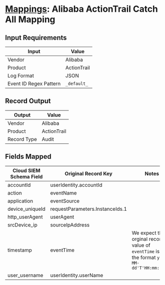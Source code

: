 # [Mappings](README.md): Alibaba ActionTrail Catch All Mapping

## Input Requirements

|Input|Value|
|-----|-----|
|Vendor|Alibaba|
|Product|ActionTrail|
|Log Format|JSON|
|Event ID Regex Pattern|`_default_`|

## Record Output

|Output|Value|
|------|-----|
|Vendor|Alibaba|
|Product|ActionTrail|
|Record Type|Audit|

## Fields Mapped

|Cloud SIEM Schema Field|Original Record Key|Notes|
|-----------------------|-------------------|-----|
|accountId|userIdentity.accountId||
|action|eventName||
|application|eventSource||
|device_uniqueId|requestParameters.InstanceIds.1||
|http_userAgent|userAgent||
|srcDevice_ip|sourceIpAddress||
|timestamp|eventTime|We expect the orginal record value of `eventTime` is in the format `yyyy-MM-dd'T'HH:mm:ss'Z'`|
|user_username|userIdentity.userName||

